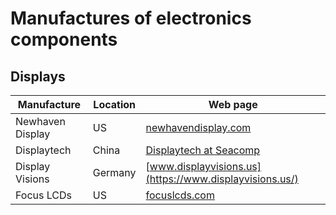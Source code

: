 Manufactures of electronics components
======================================

Displays
--------

| Manufacture      | Location | Web page                                                                      |
| ---------------- | -------- | ----------------------------------------------------------------------------- |
| Newhaven Display | US       | [newhavendisplay.com](https://newhavendisplay.com/)                           |
| Displaytech      | China    | [Displaytech at Seacomp](https://www.seacomp.com/about-us/brands/displaytech) |
| Display Visions  | Germany  | [www.displayvisions.us](https://www.displayvisions.us/)                       |
| Focus LCDs       | US       | [focuslcds.com](https://focuslcds.com/)                                       |
